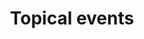 ---
layout: frontend-template-documentation
sectionKey: Frontend templates
eleventyNavigation:
  parent: About
title: Topical events
---